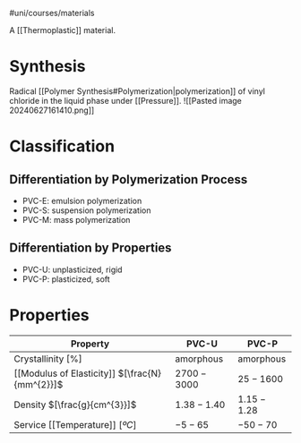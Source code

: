 #uni/courses/materials 

A [[Thermoplastic]] material.

# Synthesis

Radical [[Polymer Synthesis#Polymerization|polymerization]] of vinyl chloride in the liquid phase under [[Pressure]].
![[Pasted image 20240627161410.png]]

# Classification

## Differentiation by Polymerization Process

- PVC-E: emulsion polymerization
- PVC-S: suspension polymerization
- PVC-M: mass polymerization

## Differentiation by Properties

- PVC-U: unplasticized, rigid
- PVC-P: plasticized, soft

# Properties

| Property                                       | PVC-U       | PVC-P       |
| ---------------------------------------------- | ----------- | ----------- |
| Crystallinity $[\%]$                           | amorphous   | amorphous   |
| [[Modulus of Elasticity]] $[\frac{N}{mm^{2}}]$ | $2700-3000$ | $25-1600$   |
| Density $[\frac{g}{cm^{3}}]$                   | $1.38-1.40$ | $1.15-1.28$ |
| Service [[Temperature]] $[ºC]$                 | $-5 - 65$   | $-50-70$    |

